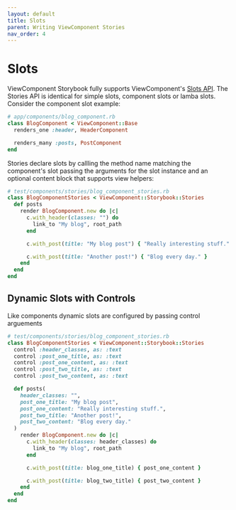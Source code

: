 ```yaml
---
layout: default
title: Slots
parent: Writing ViewComponent Stories
nav_order: 4
---
```


# Slots

ViewComponent Storybook fully supports ViewComponent's [Slots API](https://viewcomponent.org/guide/slots.html). The Stories API is identical for simple slots, component slots or lamba slots. Consider the component slot example:

```ruby
# app/components/blog_component.rb
class BlogComponent < ViewComponent::Base
  renders_one :header, HeaderComponent

  renders_many :posts, PostComponent
end
```

Stories declare slots by callling the method name matching the component's slot passing the arguments for the slot instance and an optional content block that supports view helpers:

```ruby
# test/components/stories/blog_component_stories.rb
class BlogComponentStories < ViewComponent::Storybook::Stories
  def posts
    render BlogComponent.new do |c|
      c.with_header(classes: "") do 
        link_to "My blog", root_path
      end

      c.with_post(title: "My blog post") { "Really interesting stuff." }

      c.with_post(title: "Another post!") { "Blog every day." } 
    end
  end
end
```

## Dynamic Slots with Controls

Like components dynamic slots are configured by passing control arguements

```ruby
# test/components/stories/blog_component_stories.rb
class BlogComponentStories < ViewComponent::Storybook::Stories
  control :header_classes, as: :text
  control :post_one_title, as: :text
  control :post_one_content, as: :text
  control :post_two_title, as: :text
  control :post_two_content, as: :text

  def posts(
    header_classes: "",
    post_one_title: "My blog post",
    post_one_content: "Really interesting stuff.",
    post_two_title: "Another post!",
    post_two_content: "Blog every day."
  )
    render BlogComponent.new do |c|
      c.with_header(classes: header_classes) do 
        link_to "My blog", root_path
      end

      c.with_post(title: blog_one_title) { post_one_content }

      c.with_post(title: blog_two_title) { post_two_content } 
    end
  end
end
```
